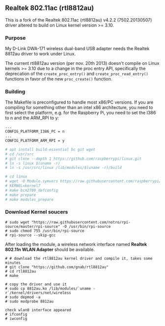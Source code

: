 ## Realtek 802.11ac (rtl8812au)

This is a fork of the Realtek 802.11ac (rtl8812au) v4.2.2 (7502.20130507)
driver altered to build on Linux kernel version >= 3.10.

### Purpose

My D-Link DWA-171 wireless dual-band USB adapter needs the Realtek 8812au
driver to work under Linux.

The current rtl8812au version (per nov. 20th 2013) doesn't compile on Linux
kernels >= 3.10 due to a change in the proc entry API, specifically the
deprecation of the `create_proc_entry()` and `create_proc_read_entry()`
functions in favor of the new `proc_create()` function.

### Building

The Makefile is preconfigured to handle most x86/PC versions.  If you are compiling for something other than an intel x86 architecture, you need to first select the platform, e.g. for the Raspberry Pi, you need to set the I386 to n and the ARM_RPI to y:
```sh
...
CONFIG_PLATFORM_I386_PC = n
...
CONFIG_PLATFORM_ARM_RPI = y
```


```sh
# apt install build-essential bc git wget
# cd /usr/src
# git clone --depth 1 https://github.com/raspberrypi/linux.git
# ln -s linux $(uname -r)
# ln -s /usr/src/linux /lib/modules/$(uname -r)/build
```


```sh
# cd linux
# wget -O Module.symvers https://raw.githubusercontent.com/raspberrypi/firmware/master/extra/Module7.symvers
# KERNEL=kernel7
# make bcm2709_defconfig
# make prepare
# make modules_prepare
```

### Download Kernel soucers
```
# sudo wget "https://raw.githubusercontent.com/notro/rpi-source/master/rpi-source" -O /usr/bin/rpi-source
# sudo chmod 755 /usr/bin/rpi-source
# rpi-source --skip-gcc

```

After loading the module, a wireless network interface named __Realtek 802.11n WLAN Adapter__ should be available.

```
# # download the rtl8812au kernel driver and compile it, takes some minutes
# git clone "https://github.com/gnab/rtl8812au"
# cd rtl8812au
# make
```

```
# copy the driver and use it
# sudo cp 8812au.ko /lib/modules/`uname -r`/kernel/drivers/net/wireless
# sudo depmod -a
# sudo modprobe 8812au

```

```
check wlan0 interface appeared
# ifconfig
# iwconfig
```
